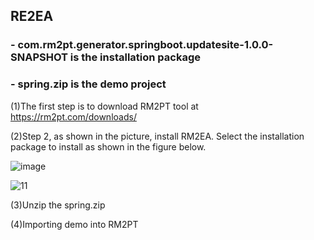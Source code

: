 ## RE2EA
### - com.rm2pt.generator.springboot.updatesite-1.0.0-SNAPSHOT  is the installation package

### - spring.zip is the demo project



(1)The first step is to download RM2PT tool at https://rm2pt.com/downloads/

(2)Step 2, as shown in the picture, install RM2EA. Select the installation package to install as shown in the figure below. 

![image](https://user-images.githubusercontent.com/9654663/123732333-52dbda00-d8cc-11eb-89e8-c31282759261.png)



![11](https://user-images.githubusercontent.com/9654663/138681816-4f4d2d1d-0124-417b-bb32-18a789965624.png)



(3)Unzip the spring.zip

(4)Importing demo into RM2PT
